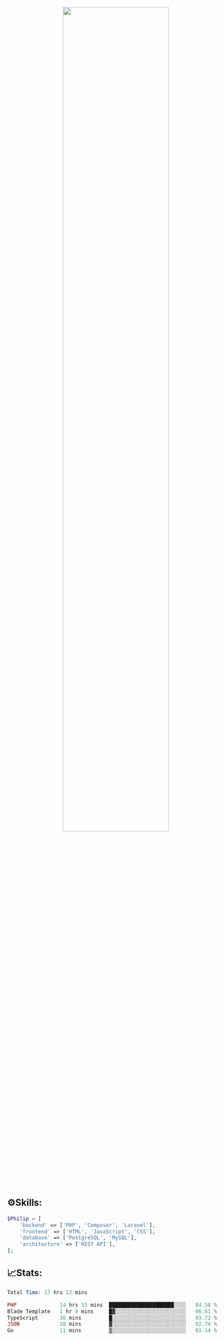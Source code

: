 <div align="center">
<img src="https://readme-typing-svg.demolab.com?font=Inconsolata&weight=500&size=50&duration=4000&pause=300&color=A7A459&center=true&vCenter=true&multiline=true&repeat=false&random=false&width=1300&height=140&lines=Hello,+Привет;I'm+Philip+a+beginner+backend+developer+in+php" width="70%" />
</div>

## ⚙️Skills:
```php
$Philip = [
    'backend' => ['PHP', 'Composer', 'Laravel'],
    'frontend' => ['HTML', 'JavaScript', 'CSS'],
    'database' => ['PostgreSQL', 'MySQL'],
    'architecture' => ['REST API'],
];
```
## 📈Stats:
<!--START_SECTION:waka-->

```PHP
Total Time: 17 hrs 12 mins

PHP              14 hrs 33 mins  █████████████████████░░░░   84.58 %
Blade Template   1 hr 8 mins     █▓░░░░░░░░░░░░░░░░░░░░░░░   06.61 %
TypeScript       38 mins         █░░░░░░░░░░░░░░░░░░░░░░░░   03.72 %
JSON             28 mins         ▓░░░░░░░░░░░░░░░░░░░░░░░░   02.74 %
Go               11 mins         ▒░░░░░░░░░░░░░░░░░░░░░░░░   01.14 %
```

<!--END_SECTION:waka-->

